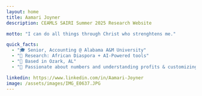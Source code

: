 ```yaml
---
layout: home
title: Aamari Joyner
description: CEAMLS SAIRI Summer 2025 Research Website

motto: "I can do all things through Christ who strenghtens me."

quick_facts:
  - "🎓 Senior, Accounting @ Alabama A&M University"
  - "🔬 Research: African Diaspora + AI-Powered tools"
  - "📍 Based in Ozark, AL"
  - "🚀 Passionate about numbers and understanding profits & customizing different jewelry pieces "

linkedin: https://www.linkedin.com/in/Aamari-Joyner
image: /assets/images/IMG_E0637.JPG
---
```

